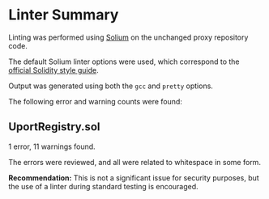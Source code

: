 # Linter Summary

Linting was performed using [Solium](https://github.com/duaraghav8/Solium) on the unchanged proxy repository code. 

The default Solium linter options were used, which correspond to the [official Solidity style guide](http://solidity.readthedocs.io/en/develop/style-guide.html#). 

Output was generated using both the `gcc` and `pretty` options.

The following error and warning counts were found:

## UportRegistry.sol

1 error, 11 warnings found.

The errors were reviewed, and all were related to whitespace in some form. 

__Recommendation:__ This is not a significant issue for security purposes, but the use of a linter during standard testing is encouraged.  

